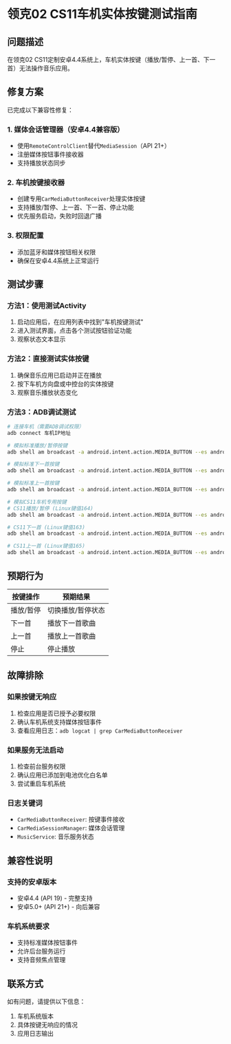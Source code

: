 # 领克02 CS11车机实体按键测试指南

## 问题描述
在领克02 CS11定制安卓4.4系统上，车机实体按键（播放/暂停、上一首、下一首）无法操作音乐应用。

## 修复方案
已完成以下兼容性修复：

### 1. 媒体会话管理器（安卓4.4兼容版）
- 使用`RemoteControlClient`替代`MediaSession`（API 21+）
- 注册媒体按钮事件接收器
- 支持播放状态同步

### 2. 车机按键接收器
- 创建专用`CarMediaButtonReceiver`处理实体按键
- 支持播放/暂停、上一首、下一首、停止功能
- 优先服务启动，失败时回退广播

### 3. 权限配置
- 添加蓝牙和媒体按钮相关权限
- 确保在安卓4.4系统上正常运行

## 测试步骤

### 方法1：使用测试Activity
1. 启动应用后，在应用列表中找到"车机按键测试"
2. 进入测试界面，点击各个测试按钮验证功能
3. 观察状态文本显示

### 方法2：直接测试实体按键
1. 确保音乐应用已启动并正在播放
2. 按下车机方向盘或中控台的实体按键
3. 观察音乐播放状态变化

### 方法3：ADB调试测试
```bash
# 连接车机（需要ADB调试权限）
adb connect 车机IP地址

# 模拟标准播放/暂停按键
adb shell am broadcast -a android.intent.action.MEDIA_BUTTON --es android.intent.extra.KEY_EVENT "KeyEvent{action=ACTION_DOWN, keyCode=KEYCODE_MEDIA_PLAY_PAUSE}"

# 模拟标准下一首按键
adb shell am broadcast -a android.intent.action.MEDIA_BUTTON --es android.intent.extra.KEY_EVENT "KeyEvent{action=ACTION_DOWN, keyCode=KEYCODE_MEDIA_NEXT}"

# 模拟标准上一首按键
adb shell am broadcast -a android.intent.action.MEDIA_BUTTON --es android.intent.extra.KEY_EVENT "KeyEvent{action=ACTION_DOWN, keyCode=KEYCODE_MEDIA_PREVIOUS}"

# 模拟CS11车机专用按键
# CS11播放/暂停 (Linux键值164)
adb shell am broadcast -a android.intent.action.MEDIA_BUTTON --es android.intent.extra.KEY_EVENT "KeyEvent{action=ACTION_DOWN, keyCode=164}"

# CS11下一首 (Linux键值163)
adb shell am broadcast -a android.intent.action.MEDIA_BUTTON --es android.intent.extra.KEY_EVENT "KeyEvent{action=ACTION_DOWN, keyCode=163}"

# CS11上一首 (Linux键值165)
adb shell am broadcast -a android.intent.action.MEDIA_BUTTON --es android.intent.extra.KEY_EVENT "KeyEvent{action=ACTION_DOWN, keyCode=165}"
```

## 预期行为

| 按键操作 | 预期结果 |
|---------|----------|
| 播放/暂停 | 切换播放/暂停状态 |
| 下一首 | 播放下一首歌曲 |
| 上一首 | 播放上一首歌曲 |
| 停止 | 停止播放 |

## 故障排除

### 如果按键无响应
1. 检查应用是否已授予必要权限
2. 确认车机系统支持媒体按钮事件
3. 查看应用日志：`adb logcat | grep CarMediaButtonReceiver`

### 如果服务无法启动
1. 检查前台服务权限
2. 确认应用已添加到电池优化白名单
3. 尝试重启车机系统

### 日志关键词
- `CarMediaButtonReceiver`: 按键事件接收
- `CarMediaSessionManager`: 媒体会话管理
- `MusicService`: 音乐服务状态

## 兼容性说明

### 支持的安卓版本
- 安卓4.4 (API 19) - 完整支持
- 安卓5.0+ (API 21+) - 向后兼容

### 车机系统要求
- 支持标准媒体按钮事件
- 允许后台服务运行
- 支持音频焦点管理

## 联系方式
如有问题，请提供以下信息：
1. 车机系统版本
2. 具体按键无响应的情况
3. 应用日志输出
